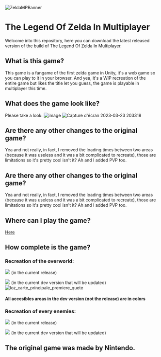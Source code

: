 ![ZeldaMPBanner](https://user-images.githubusercontent.com/63604225/227323568-496d512d-cd3e-4cd4-91cf-b3fd32f5505c.png)


# The Legend Of Zelda In Multiplayer
Welcome into this repository, here you can download the latest released version of the build of The Legend Of Zelda In Multiplayer.

## What is this game?
This game is a fangame of the first zelda game in Unity, it's a web game so you can play to it in your browser.
And yea, it's a WIP recreation of the entire game but likes the title let you guess, the game is playable in multiplayer this time.

## What does the game look like?
Please take a look:
![image](https://user-images.githubusercontent.com/63604225/227328479-c61d3bc9-9901-4426-b910-93130bcb326c.png)
![Capture d'écran 2023-03-23 203318](https://user-images.githubusercontent.com/63604225/227339106-6bfb0800-71df-41fb-9daa-b8f176356828.png)


## Are there any other changes to the original game?
Yea and not really, in fact, I removed the loading times between two areas (because it was useless and it was a bit complicated to recreate), 
those are limitations so it's pretty cool isn't it? Ah and I added PVP too.

## Are there any other changes to the original game?
Yea and not really, in fact, I removed the loading times between two areas (because it was useless and it was a bit complicated to recreate), 
those are limitations so it's pretty cool isn't it? Ah and I added PVP too.

## Where can I play the game?
[Here](https://rgeek9323.github.io/Zelda1-in-Multiplayer/)

## How complete is the game?

### Recreation of the overworld:

![](https://geps.dev/progress/10) (in the current release)

![](https://geps.dev/progress/25) (in the current dev version that will be updated)
![loz_carte_principale_premiere_quete](https://user-images.githubusercontent.com/63604225/227519384-55d90d94-13de-4046-8d00-9eb0d719857a.png)

#### All accesibles areas in the dev version (not the release) are in colors

### Recreation of every enemies:

![](https://geps.dev/progress/0) (in the current release)

![](https://geps.dev/progress/5) (in the current dev version that will be updated)

## The original game was made by Nintendo.

